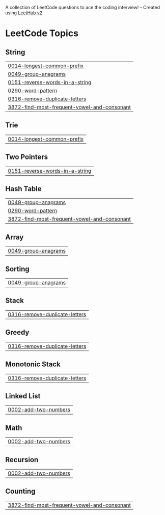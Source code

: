 A collection of LeetCode questions to ace the coding interview! - Created using [LeetHub v2](https://github.com/arunbhardwaj/LeetHub-2.0)
<!---LeetCode Topics Start-->
# LeetCode Topics
## String
|  |
| ------- |
| [0014-longest-common-prefix](https://github.com/AkhilaMarapalli17/Leetcode/tree/master/0014-longest-common-prefix) |
| [0049-group-anagrams](https://github.com/AkhilaMarapalli17/Leetcode/tree/master/0049-group-anagrams) |
| [0151-reverse-words-in-a-string](https://github.com/AkhilaMarapalli17/Leetcode/tree/master/0151-reverse-words-in-a-string) |
| [0290-word-pattern](https://github.com/AkhilaMarapalli17/Leetcode/tree/master/0290-word-pattern) |
| [0316-remove-duplicate-letters](https://github.com/AkhilaMarapalli17/Leetcode/tree/master/0316-remove-duplicate-letters) |
| [3872-find-most-frequent-vowel-and-consonant](https://github.com/AkhilaMarapalli17/Leetcode/tree/master/3872-find-most-frequent-vowel-and-consonant) |
## Trie
|  |
| ------- |
| [0014-longest-common-prefix](https://github.com/AkhilaMarapalli17/Leetcode/tree/master/0014-longest-common-prefix) |
## Two Pointers
|  |
| ------- |
| [0151-reverse-words-in-a-string](https://github.com/AkhilaMarapalli17/Leetcode/tree/master/0151-reverse-words-in-a-string) |
## Hash Table
|  |
| ------- |
| [0049-group-anagrams](https://github.com/AkhilaMarapalli17/Leetcode/tree/master/0049-group-anagrams) |
| [0290-word-pattern](https://github.com/AkhilaMarapalli17/Leetcode/tree/master/0290-word-pattern) |
| [3872-find-most-frequent-vowel-and-consonant](https://github.com/AkhilaMarapalli17/Leetcode/tree/master/3872-find-most-frequent-vowel-and-consonant) |
## Array
|  |
| ------- |
| [0049-group-anagrams](https://github.com/AkhilaMarapalli17/Leetcode/tree/master/0049-group-anagrams) |
## Sorting
|  |
| ------- |
| [0049-group-anagrams](https://github.com/AkhilaMarapalli17/Leetcode/tree/master/0049-group-anagrams) |
## Stack
|  |
| ------- |
| [0316-remove-duplicate-letters](https://github.com/AkhilaMarapalli17/Leetcode/tree/master/0316-remove-duplicate-letters) |
## Greedy
|  |
| ------- |
| [0316-remove-duplicate-letters](https://github.com/AkhilaMarapalli17/Leetcode/tree/master/0316-remove-duplicate-letters) |
## Monotonic Stack
|  |
| ------- |
| [0316-remove-duplicate-letters](https://github.com/AkhilaMarapalli17/Leetcode/tree/master/0316-remove-duplicate-letters) |
## Linked List
|  |
| ------- |
| [0002-add-two-numbers](https://github.com/AkhilaMarapalli17/Leetcode/tree/master/0002-add-two-numbers) |
## Math
|  |
| ------- |
| [0002-add-two-numbers](https://github.com/AkhilaMarapalli17/Leetcode/tree/master/0002-add-two-numbers) |
## Recursion
|  |
| ------- |
| [0002-add-two-numbers](https://github.com/AkhilaMarapalli17/Leetcode/tree/master/0002-add-two-numbers) |
## Counting
|  |
| ------- |
| [3872-find-most-frequent-vowel-and-consonant](https://github.com/AkhilaMarapalli17/Leetcode/tree/master/3872-find-most-frequent-vowel-and-consonant) |
<!---LeetCode Topics End-->